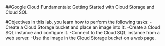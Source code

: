 ##Google Cloud Fundamentals: Getting Started with Cloud Storage and Cloud SQL

#Objectives
In this lab, you learn how to perform the following tasks:
-Create a Cloud Storage bucket and place an image into it.
-Create a Cloud SQL instance and configure it.
-Connect to the Cloud SQL instance from a web server.
-Use the image in the Cloud Storage bucket on a web page.


